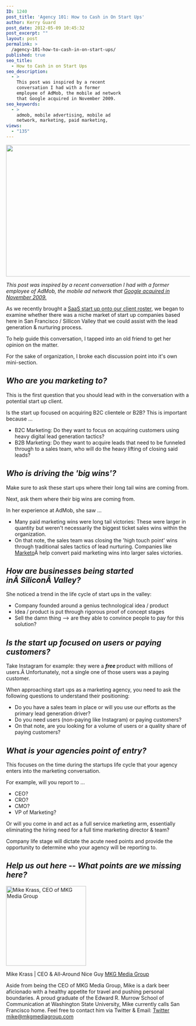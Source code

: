 ```yaml
---
ID: 1240
post_title: 'Agency 101: How to Cash in On Start Ups'
author: Kerry Guard
post_date: 2012-05-09 10:45:32
post_excerpt: ""
layout: post
permalink: >
  /agency-101-how-to-cash-in-on-start-ups/
published: true
seo_title:
  - How to Cash in on Start Ups
seo_description:
  - >
    This post was inspired by a recent
    conversation I had with a former
    employee of AdMob, the mobile ad network
    that Google acquired in November 2009.
seo_keywords:
  - >
    admob, mobile advertising, mobile ad
    network, marketing, paid marketing,
views:
  - "135"
---
```

<p style="text-align: center;"><img class="aligncenter  wp-image-1241" title="startup-ready" alt="" src="http://mkgmediagroup.com/wp-content/uploads/2012/05/startup-ready.jpeg" width="576" height="360" /></p>
<em>This post was inspired by a recent conversation I had with a former employee of AdMob, the mobile ad network that <a href="http://techcrunch.com/2009/11/09/google-acquires-admob/" target="_blank">Google acquired in November 2009.</a></em>

As we recently brought a <a href="http://mkgmediagroup.com/welcoming-youeye-to-the-mkg-family" target="_blank">SaaS start up onto our client roster</a>, we began to examine whether there was a niche market of start up companies based here in San Francisco / Sillicon Valley that we could assist with the lead generation &amp; nurturing process.

To help guide this conversation, I tapped into an old friend to get her opinion on the matter.

For the sake of organization, I broke each discussion point into it's own mini-section.
<h2><em>Who are you marketing to?</em></h2>
This is the first question that you should lead with in the conversation with a potential start up client.

Is the start up focused on acquiring B2C clientele or B2B? This is important because ...
<ul>
	<li>B2C Marketing: Do they want to focus on acquiring customers using heavy digital lead generation tactics?</li>
	<li>B2B Marketing: Do they want to acquire leads that need to be funneled through to a sales team, who will do the heavy lifting of closing said leads?</li>
</ul>
<h2><em>Who is driving the 'big wins'?</em></h2>
Make sure to ask these start ups where their long tail wins are coming from.

Next, ask them where their big wins are coming from.

In her experience at AdMob, she saw ...
<ul>
	<li>Many paid marketing wins were long tail victories: These were larger in quantity but weren't necessarily the biggest ticket sales wins within the organization.</li>
	<li>On that note, the sales team was closing the 'high touch point' wins through traditional sales tactics of lead nurturing. Companies like <a href="http://marketo.com" target="_blank">Marketo</a>Â help convert paid marketing wins into larger sales victories.</li>
</ul>
<h2><em>How are businesses being started inÂ SiliconÂ Valley?</em></h2>
She noticed a trend in the life cycle of start ups in the valley:
<ul>
	<li>Company founded around a genius technological idea / product</li>
	<li>Idea / product is put through rigorous proof of concept stages</li>
	<li>Sell the damn thing --&gt; are they able to convince people to pay for this solution?</li>
</ul>
<h2><em>Is the start up focused on users or paying customers?</em></h2>
Take Instagram for example: they were a <em><strong>free </strong></em>product with millions of users.Â Unfortunately, not a single one of those users was a paying customer.

When approaching start ups as a marketing agency, you need to ask the following questions to understand their positioning:
<ul>
	<li>Do you have a sales team in place or will you use our efforts as the primary lead generation driver?</li>
	<li>Do you need users (non-paying like Instagram) or paying customers?</li>
	<li>On that note, are you looking for a volume of users or a quality share of paying customers?</li>
</ul>
<h2><em>What is your agencies point of entry?</em></h2>
This focuses on the time during the startups life cycle that your agency enters into the marketing conversation.

For example, will you report to ...
<ul>
	<li>CEO?</li>
	<li>CRO?</li>
	<li>CMO?</li>
	<li>VP of Marketing?</li>
</ul>
Or will you come in and act as a full service marketing arm, essentially eliminating the hiring need for a full time marketing director &amp; team?

Company life stage will dictate the acute need points and provide the opportunity to determine who your agency will be reporting to.
<h2><em>Help us out here -- What points are we missing here?</em></h2>
<img class="alignleft size-full wp-image-1794" alt="Mike Krass, CEO of MKG Media Group" src="http://mkgmediagroup.com/wp-content/uploads/2011/08/mk_median_bw_head.jpeg" width="219" height="218" />

<span itemprop="jobTitle">Mike Krass | CEO &amp; All-Around Nice Guy</span>
<a itemprop="url" href="http://www.mkgmediagroup.com">MKG Media Group</a>

Aside from being the CEO of MKG Media Group, Mike is a dark beer aficionado with a healthy appetite for travel and pushing personal boundaries. A proud graduate of the Edward R. Murrow School of Communication at Washington State University, Mike currently calls San Francisco home. Feel free to contact him via Twitter &amp; Email:
<a itemprop="url" href="http://www.twitter.com/mikekrass">Twitter</a>
<a itemprop="email" href="mailto:mike@mkgmediagroup.com">mike@mkgmediagroup.com</a>